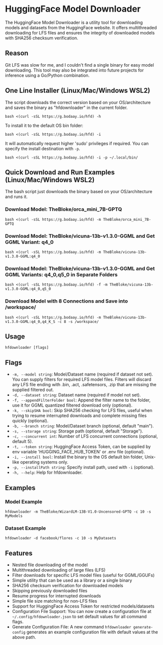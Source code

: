 # HuggingFace Model Downloader

The HuggingFace Model Downloader is a utility tool for downloading models and datasets from the HuggingFace website. It offers multithreaded downloading for LFS files and ensures the integrity of downloaded models with SHA256 checksum verification.

## Reason

Git LFS was slow for me, and I couldn't find a single binary for easy model downloading. This tool may also be integrated into future projects for inference using a Go/Python combination.

## One Line Installer (Linux/Mac/Windows WSL2)

The script downloads the correct version based on your OS/architecture and saves the binary as "hfdownloader" in the current folder.

```shell
bash <(curl -sSL https://g.bodaay.io/hfd) -h
```

To install it to the default OS bin folder:

```shell
bash <(curl -sSL https://g.bodaay.io/hfd) -i
```

It will automatically request higher 'sudo' privileges if required. You can specify the install destination with `-p`.

```shell
bash <(curl -sSL https://g.bodaay.io/hfd) -i -p ~/.local/bin/
```

## Quick Download and Run Examples (Linux/Mac/Windows WSL2)

The bash script just downloads the binary based on your OS/architecture and runs it.

### Download Model: TheBloke/orca_mini_7B-GPTQ

```shell
bash <(curl -sSL https://g.bodaay.io/hfd) -m TheBloke/orca_mini_7B-GPTQ
```

### Download Model: TheBloke/vicuna-13b-v1.3.0-GGML and Get GGML Variant: q4_0

```shell
bash <(curl -sSL https://g.bodaay.io/hfd) -m TheBloke/vicuna-13b-v1.3.0-GGML:q4_0
```

### Download Model: TheBloke/vicuna-13b-v1.3.0-GGML and Get GGML Variants: q4_0,q5_0 in Separate Folders

```shell
bash <(curl -sSL https://g.bodaay.io/hfd) -f -m TheBloke/vicuna-13b-v1.3.0-GGML:q4_0,q5_0
```

### Download Model with 8 Connections and Save into /workspace/

```shell
bash <(curl -sSL https://g.bodaay.io/hfd) -m TheBloke/vicuna-13b-v1.3.0-GGML:q4_0,q4_K_S -c 8 -s /workspace/
```

## Usage

```shell
hfdownloader [flags]
```

## Flags

- `-m, --model string`: Model/Dataset name (required if dataset not set). You can supply filters for required LFS model files. Filters will discard any LFS file ending with .bin, .act, .safetensors, .zip that are missing the supplied filtered out.
- `-d, --dataset string`: Dataset name (required if model not set).
- `-f, --appendFilterFolder bool`: Append the filter name to the folder, use it for GGML quantized filtered download only (optional).
- `-k, --skipSHA bool`: Skip SHA256 checking for LFS files, useful when trying to resume interrupted downloads and complete missing files quickly (optional).
- `-b, --branch string`: Model/Dataset branch (optional, default "main").
- `-s, --storage string`: Storage path (optional, default "Storage").
- `-c, --concurrent int`: Number of LFS concurrent connections (optional, default 5).
- `-t, --token string`: HuggingFace Access Token, can be supplied by env variable 'HUGGING_FACE_HUB_TOKEN' or .env file (optional).
- `-i, --install bool`: Install the binary to the OS default bin folder, Unix-like operating systems only.
- `-p, --installPath string`: Specify install path, used with `-i` (optional).
- `-h, --help`: Help for hfdownloader.

## Examples

### Model Example

```shell
hfdownloader -m TheBloke/WizardLM-13B-V1.0-Uncensored-GPTQ -c 10 -s MyModels
```

### Dataset Example

```shell
hfdownloader -d facebook/flores -c 10 -s MyDatasets
```

## Features

- Nested file downloading of the model
- Multithreaded downloading of large files (LFS)
- Filter downloads for specific LFS model files (useful for GGML/GGUFs)
- Simple utility that can be used as a library or a single binary
- SHA256 checksum verification for downloaded models
- Skipping previously downloaded files
- Resume progress for interrupted downloads
- Simple file size matching for non-LFS files
- Support for HuggingFace Access Token for restricted models/datasets
- Configuration File Support: You can now create a configuration file at `~/.config/hfdownloader.json` to set default values for all command flags.
- Generate Configuration File: A new command `hfdownloader generate-config` generates an example configuration file with default values at the above path.
